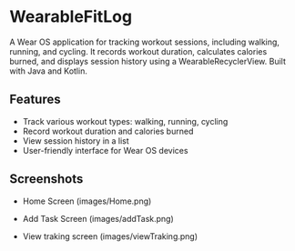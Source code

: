 # WearableFitLog
 A Wear OS application for tracking workout sessions, including walking, running, and cycling. It records workout duration, calculates calories burned, and displays session history using a WearableRecyclerView. Built with Java and Kotlin.


## Features

- Track various workout types: walking, running, cycling
- Record workout duration and calories burned
- View session history in a list
- User-friendly interface for Wear OS devices
## Screenshots

- Home Screen
(images/Home.png)

- Add Task Screen
(images/addTask.png)

- View traking screen
(images/viewTraking.png)
